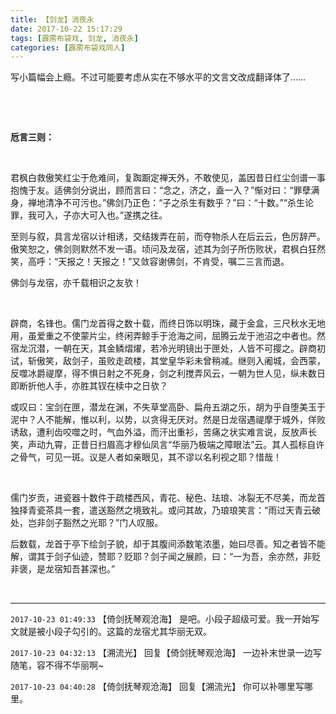 ```yaml
---
title: 【剑龙】消夜永
date: 2017-10-22 15:17:29
tags: [霹雳布袋戏, 剑龙, 消夜永]
categories: [霹雳布袋戏同人]
---
```


<p dir="ltr"  >写小篇幅会上瘾。不过可能要考虑从实在不够水平的文言文改成翻译体了……</p> 
<p dir="ltr"  >&nbsp;</p> 
<p dir="ltr"  >&nbsp;</p> 
<p dir="ltr"  ><b>卮言三则：</b></p> 
<p dir="ltr"  >&nbsp;</p> 
<p dir="ltr"  >君枫白救傲笑红尘于危难间，复踟蹰定禅天外，不敢使见，盖因昔日红尘剑谱一事抱愧于友。适佛剑分说出，顾而言曰：“念之，济之，盍一入？”惭对曰：“罪孽满身，禅地清净不可污也。”佛剑乃正色：“子之杀生有数乎？”曰：“十数。”“杀生论罪，我可入，子亦大可入也。”遂携之往。</p> 
<p dir="ltr"  >至则与叙，具言龙宿以计相诱，交结拨弄在前，而夺物杀人在后云云，色厉辞严。傲笑恕之，佛剑则默然不发一语。顷问及龙宿，述其为剑子所伤败状，君枫白狂然笑，高呼：“天报之！天报之！”又敛容谢佛剑，不肯受，嘱二三言而退。</p> 
<p dir="ltr"  >佛剑与龙宿，亦千载相识之友欤！</p> 
<p dir="ltr"  >&nbsp;</p> 
<p dir="ltr"  >辟商，名锋也。儒门龙首得之数十载，而终日饰以明珠，藏于金盒，三尺秋水无地用，虽爱重之不使蒙片尘，终闲弄鲸手于沧海之间，屈腾云龙于池沼之中者也。然宿龙沉潜，一朝在天，其金鳞熠燿，若冷光明镜出于匣处，人皆不可撄之。辟商初试，斩傲笑，敌剑子，虽败走疏楼，其堂皇华彩未曾稍减。继则入阇城，会西蒙，反噬冰爵禔摩，得不惧日射之不死身，剑之利搅弄风云，一朝为世人见，纵未数日即断折他人手，亦胜其钗在椟中之日欤？</p> 
<p dir="ltr"  >或叹曰：宝剑在匣，潜龙在渊，不失草堂高卧、扁舟五湖之乐，胡为乎自堕美玉于泥中？人不能解，惟以利，以势，以贪得无厌对。然是日龙宿遇禔摩于城外，佯败诱敌，遭利齿咬噬之时，气血外溢，而汗出重衫，苦痛之状实难言说，反放声长笑，声动九霄，正昔日扫眉高才穆仙凤言“华丽乃极端之障眼法”云。其人孤标自许之骨气，可见一斑。议是人者如亲眼见，其不谬以名利视之耶？惜哉！</p> 
<p dir="ltr"  >&nbsp;</p> 
<p dir="ltr"  >儒门岁贡，进瓷器十数件于疏楼西风，青花、秘色、珐琅、冰裂无不尽美，而龙首独择青瓷茶具一套，遣送豁然之境致礼。或问其故，乃琅琅笑言：“雨过天青云破处，岂非剑子豁然之光耶？”门人叹服。</p> 
<p dir="ltr"  >后数载，龙首于亭下绘剑子貌，却于其腹间添数笔浓墨，始曰尽善。知之者皆不能解，谓其于剑子仙迹，赞耶？贬耶？剑子闻之展颜，曰：“一为吾，余亦然，非贬非褒，是龙宿知吾甚深也。”</p> 
<p dir="ltr"  >&nbsp;</p>

<!-- more -->

---

`2017-10-23 01:49:33` 【倚剑抚琴观沧海】 是吧。小段子超级可爱。我一开始写文就是被小段子勾引的。这篇的龙宿尤其华丽无双。

`2017-10-23 04:32:13` 【溯流光】 回复【倚剑抚琴观沧海】 一边补末世录一边写随笔，容不得不华丽啊~

`2017-10-23 04:40:28` 【倚剑抚琴观沧海】 回复【溯流光】 你可以补哪里写哪里。
